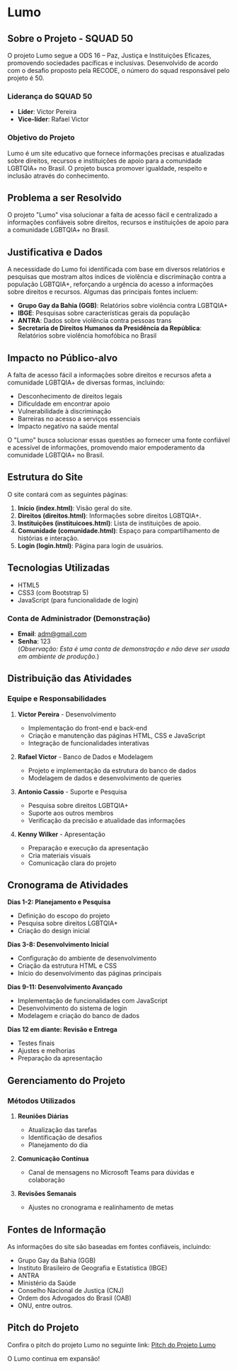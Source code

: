 # Lumo

## Sobre o Projeto - SQUAD 50

O projeto Lumo segue a ODS 16 – Paz, Justiça e Instituições Eficazes, promovendo sociedades pacíficas e inclusivas. Desenvolvido de acordo com o desafio proposto pela RECODE, o número do squad responsável pelo projeto é 50.

### Liderança do SQUAD 50
- **Líder**: Victor Pereira  
- **Vice-líder**: Rafael Victor  

### Objetivo do Projeto
Lumo é um site educativo que fornece informações precisas e atualizadas sobre direitos, recursos e instituições de apoio para a comunidade LGBTQIA+ no Brasil. O projeto busca promover igualdade, respeito e inclusão através do conhecimento.

## Problema a ser Resolvido
O projeto "Lumo" visa solucionar a falta de acesso fácil e centralizado a informações confiáveis sobre direitos, recursos e instituições de apoio para a comunidade LGBTQIA+ no Brasil.

## Justificativa e Dados
A necessidade do Lumo foi identificada com base em diversos relatórios e pesquisas que mostram altos índices de violência e discriminação contra a população LGBTQIA+, reforçando a urgência do acesso a informações sobre direitos e recursos. Algumas das principais fontes incluem:
- **Grupo Gay da Bahia (GGB)**: Relatórios sobre violência contra LGBTQIA+
- **IBGE**: Pesquisas sobre características gerais da população
- **ANTRA**: Dados sobre violência contra pessoas trans
- **Secretaria de Direitos Humanos da Presidência da República**: Relatórios sobre violência homofóbica no Brasil

## Impacto no Público-alvo
A falta de acesso fácil a informações sobre direitos e recursos afeta a comunidade LGBTQIA+ de diversas formas, incluindo:
- Desconhecimento de direitos legais
- Dificuldade em encontrar apoio
- Vulnerabilidade à discriminação
- Barreiras no acesso a serviços essenciais
- Impacto negativo na saúde mental

O "Lumo" busca solucionar essas questões ao fornecer uma fonte confiável e acessível de informações, promovendo maior empoderamento da comunidade LGBTQIA+ no Brasil.

## Estrutura do Site
O site contará com as seguintes páginas:
1. **Início (index.html)**: Visão geral do site.
2. **Direitos (direitos.html)**: Informações sobre direitos LGBTQIA+.
3. **Instituições (instituicoes.html)**: Lista de instituições de apoio.
4. **Comunidade (comunidade.html)**: Espaço para compartilhamento de histórias e interação.
5. **Login (login.html)**: Página para login de usuários.

## Tecnologias Utilizadas
- HTML5
- CSS3 (com Bootstrap 5)
- JavaScript (para funcionalidade de login)

### Conta de Administrador (Demonstração)
- **Email**: adm@gmail.com
- **Senha**: 123  
(*Observação: Esta é uma conta de demonstração e não deve ser usada em ambiente de produção.*)

## Distribuição das Atividades
### **Equipe e Responsabilidades**
1. **Victor Pereira** - Desenvolvimento
   - Implementação do front-end e back-end
   - Criação e manutenção das páginas HTML, CSS e JavaScript
   - Integração de funcionalidades interativas

2. **Rafael Victor** - Banco de Dados e Modelagem
   - Projeto e implementação da estrutura do banco de dados
   - Modelagem de dados e desenvolvimento de queries

3. **Antonio Cassio** - Suporte e Pesquisa
   - Pesquisa sobre direitos LGBTQIA+
   - Suporte aos outros membros
   - Verificação da precisão e atualidade das informações

4. **Kenny Wilker** - Apresentação
   - Preparação e execução da apresentação
   - Cria materiais visuais
   - Comunicação clara do projeto

## Cronograma de Atividades
**Dias 1-2: Planejamento e Pesquisa**
- Definição do escopo do projeto
- Pesquisa sobre direitos LGBTQIA+
- Criação do design inicial

**Dias 3-8: Desenvolvimento Inicial**
- Configuração do ambiente de desenvolvimento
- Criação da estrutura HTML e CSS
- Início do desenvolvimento das páginas principais

**Dias 9-11: Desenvolvimento Avançado**
- Implementação de funcionalidades com JavaScript
- Desenvolvimento do sistema de login
- Modelagem e criação do banco de dados

**Dias 12 em diante: Revisão e Entrega**
- Testes finais
- Ajustes e melhorias
- Preparação da apresentação

## Gerenciamento do Projeto
### **Métodos Utilizados**
1. **Reuniões Diárias**
   - Atualização das tarefas
   - Identificação de desafios
   - Planejamento do dia

2. **Comunicação Contínua**
   - Canal de mensagens no Microsoft Teams para dúvidas e colaboração

3. **Revisões Semanais**
   - Ajustes no cronograma e realinhamento de metas

## Fontes de Informação
As informações do site são baseadas em fontes confiáveis, incluindo:
- Grupo Gay da Bahia (GGB)
- Instituto Brasileiro de Geografia e Estatística (IBGE)
- ANTRA
- Ministério da Saúde
- Conselho Nacional de Justiça (CNJ)
- Ordem dos Advogados do Brasil (OAB)
- ONU, entre outros.

## Pitch do Projeto
Confira o pitch do projeto Lumo no seguinte link: [Pitch do Projeto Lumo](https://www.youtube.com/live/p5RxvxCjCuI?si=_j6OXRmXKyQ3wAA_)

O Lumo continua em expansão!

